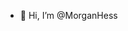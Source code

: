 - 👋 Hi, I’m @MorganHess


<!---
MorganHess/MorganHess is a ✨ special ✨ repository because its `README.md` (this file) appears on your GitHub profile.
You can click the Preview link to take a look at your changes.
--->
